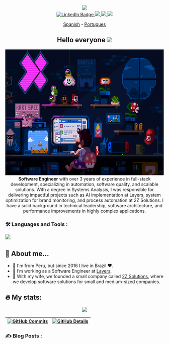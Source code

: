 <div id="header" align="center">
  <img src="https://media.giphy.com/media/M9gbBd9nbDrOTu1Mqx/giphy.gif" width="100"/>
  <div id="badges">
   <a href="https://linkedin.com/in/ramirezmz">
      <img src="https://img.shields.io/badge/LinkedIn-blue?style=for-the-badge&logo=linkedin&logoColor=white" alt="LinkedIn Badge"/>
   </a>
   <a href="https://www.instagram.com/robertopramirez/" target="blank">
      <img src="https://img.shields.io/badge/instagram-purple?style=for-the-badge&logo=instagram&logoColor=yellow" />
   </a>
   <a href="https://dev.to/ramirezmz" target="blank">
      <img src="https://img.shields.io/badge/dev.to-black?style=for-the-badge&logo=dev.to&logoColor=white"/>
   </a>
   <a>
      <img src="https://img.shields.io/badge/discord-lightgrey?style=for-the-badge&logo=discord&logoColor=white"/>
   </a>
</div>

[Spanish](./README-sp.md) -
[Portugues](./README-pt.md)

<h2> Hello everyone <img src="https://media.giphy.com/media/hvRJCLFzcasrR4ia7z/giphy.gif" width="25px"></h2>
</div>
<div align="center">
  <img src="./assets/mario-lofi.gif" width="700" height="400"/>
</div>

<div align="center">
<strong>Software Engineer</strong> with over 3 years of experience in full-stack development, specializing in automation, software quality, and scalable solutions. With a degree in Systems Analysis, I was responsible for delivering impactful projects such as AI implementation at Layers, system optimization for brand monitoring, and process automation at 2Z Solutions. I have a solid background in technical leadership, software architecture, and performance improvements in highly complex applications.
</div>

### :hammer_and_wrench: Languages and Tools :

<a href="https://skillicons.dev">
   <img src="https://skillicons.dev/icons?i=js,html,css,python,typescript,react,vue,mysql,postgresql,git,jest,vite,sass,nodejs,nextjs,materialui,md,linux,jenkins,gcp,figma,emotion,docker,bash,nuxt,sqlite" />
</a>

## :speak_no_evil: About me...

- :deciduous_tree: I'm from Peru, but since 2016 I live in Brazil :heart:.
- :telescope: I’m working as a Software Engineer at [Layers](https://layers.education/).
- :seedling: With my wife, we founded a small company called [2Z Solutions](https://2zsolutions.com.br/), where we develop software solutions for small and medium-sized companies.

## :fire: My stats:

 <div align="center" >
   <img src="https://github-profile-trophy.vercel.app/?username=ramirezmz&row=1&column=6&theme=dracula&margin-w=15&margin-h=15"/>
</div>

 | [![GitHub Commits](http://github-profile-summary-cards.vercel.app/api/cards/productive-time?username=ramirezmz&theme=dracula&utcOffset=-3)](https://github.com/vn7n24fzkq/github-profile-summary-cards) | [![GitHub Details](http://github-profile-summary-cards.vercel.app/api/cards/profile-details?username=ramirezmz&theme=dracula)](https://github.com/vn7n24fzkq/github-profile-summary-cards) |
 | ------------------------------------------------------------------------------------------------------------------------------------------------------------------------------------------------------- | ------------------------------------------------------------------------------------------------------------------------------------------------------------------------------------------ |


### :writing_hand: Blog Posts :

<!-- BLOG-POST-LIST:START -->

<!-- BLOG-POST-LIST:END -->
